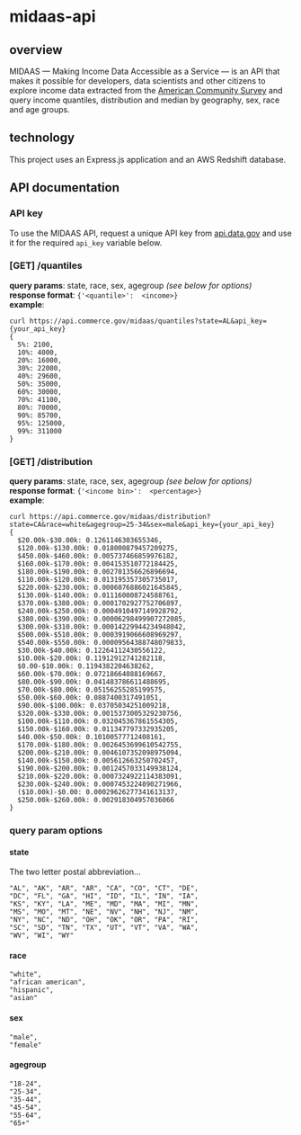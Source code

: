 # midaas-api

## overview
MIDAAS — Making Income Data Accessible as a Service — is an API that makes it possible for developers, data scientists and other citizens to explore income data extracted from the [American Community Survey](https://www.census.gov/programs-surveys/acs/data/pums.html) and query income quantiles, distribution and median by geography, sex, race and age groups.

## technology
This project uses an Express.js application and an AWS Redshift database.  

## API documentation

### API key
To use the MIDAAS API, request a unique API key from [api.data.gov](https://api.data.gov/signup/) and use it for the required `api_key` variable below. 

### [GET] /quantiles
**query params**:  state, race, sex, agegroup _(see below for options)_<br>
**response format**:  `{'<quantile>':  <income>}`<br>
**example**:
```
curl https://api.commerce.gov/midaas/quantiles?state=AL&api_key={your_api_key}
{
  5%: 2100,
  10%: 4000,
  20%: 16000,
  30%: 22000,
  40%: 29600,
  50%: 35000,
  60%: 30000,
  70%: 41100,
  80%: 70000,
  90%: 85700,
  95%: 125000,
  99%: 311000
}
```

### [GET] /distribution
**query params**:  state, race, sex, agegroup _(see below for options)_<br>
**response format**:  `{'<income bin>':  <percentage>}`<br>
**example**:
```
curl https://api.commerce.gov/midaas/distribution?state=CA&race=white&agegroup=25-34&sex=male&api_key={your_api_key}
{
  $20.00k-$30.00k: 0.1261146303655346,
  $120.00k-$130.00k: 0.018000879457209275,
  $450.00k-$460.00k: 0.005737466859976182,
  $160.00k-$170.00k: 0.004153510772184425,
  $180.00k-$190.00k: 0.002701356626896694,
  $110.00k-$120.00k: 0.013195357305735017,
  $220.00k-$230.00k: 0.0006076886021645845,
  $130.00k-$140.00k: 0.011160008724588761,
  $370.00k-$380.00k: 0.0001702927752706897,
  $240.00k-$250.00k: 0.0004910497149928792,
  $380.00k-$390.00k: 0.00006298499907272085,
  $300.00k-$310.00k: 0.00014229944234948042,
  $500.00k-$510.00k: 0.0003919066608969297,
  $540.00k-$550.00k: 0.00009564388748079833,
  $30.00k-$40.00k: 0.12264112430556122,
  $10.00k-$20.00k: 0.11912912741282118,
  $0.00-$10.00k: 0.1194382204638262,
  $60.00k-$70.00k: 0.07218664088169667,
  $80.00k-$90.00k: 0.041483786611488695,
  $70.00k-$80.00k: 0.05156255285199575,
  $50.00k-$60.00k: 0.0887400317491051,
  $90.00k-$100.00k: 0.03705034251009218,
  $320.00k-$330.00k: 0.0015373005329230756,
  $100.00k-$110.00k: 0.032045367861554305,
  $150.00k-$160.00k: 0.011347797332935205,
  $40.00k-$50.00k: 0.10100577712408161,
  $170.00k-$180.00k: 0.0026453699610542755,
  $200.00k-$210.00k: 0.0046107352098975094,
  $140.00k-$150.00k: 0.005612663250702457,
  $190.00k-$200.00k: 0.0012457033149938124,
  $210.00k-$220.00k: 0.0007324922114383091,
  $230.00k-$240.00k: 0.0007453224890271966,
  ($10.00k)-$0.00: 0.00029626277341613137,
  $250.00k-$260.00k: 0.002918304957036066
}
```

### query param options

#### state

The two letter postal abbreviation...

```
"AL", "AK", "AR", "AR", "CA", "CO", "CT", "DE",
"DC", "FL", "GA", "HI", "ID", "IL", "IN", "IA",
"KS", "KY", "LA", "ME", "MD", "MA", "MI", "MN",
"MS", "MO", "MT", "NE", "NV", "NH", "NJ", "NM",
"NY", "NC", "ND", "OH", "OK", "OR", "PA", "RI",
"SC", "SD", "TN", "TX", "UT", "VT", "VA", "WA",
"WV", "WI", "WY"
```

#### race

```
"white",
"african american",
"hispanic",
"asian"
```

#### sex

```
"male",
"female"
```

#### agegroup

```
"18-24",
"25-34",
"35-44",
"45-54",
"55-64",
"65+"
```
